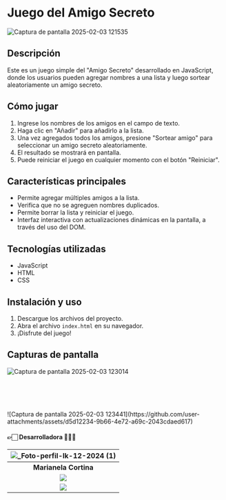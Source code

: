 # <h1>Juego del Amigo Secreto</h1>

![Captura de pantalla 2025-02-03 121535](https://github.com/user-attachments/assets/03543a19-72a7-413a-9fe5-6f4108da54b6)

## <h2>Descripción</h2>
<p>Este es un juego simple del "Amigo Secreto" desarrollado en JavaScript, donde los usuarios pueden agregar nombres a una lista y luego sortear aleatoriamente un amigo secreto.</p>

## <h2>Cómo jugar</h2>
<ol>
<li>Ingrese los nombres de los amigos en el campo de texto.</li>
<li>Haga clic en "Añadir" para añadirlo a la lista.</li>
<li>Una vez agregados todos los amigos, presione "Sortear amigo" para seleccionar un amigo secreto aleatoriamente.</li>
<li>El resultado se mostrará en pantalla.</li>
<li>Puede reiniciar el juego en cualquier momento con el botón "Reiniciar".</li>
</ol>

## <h2>Características principales</h2>
<ul>
<li>Permite agregar múltiples amigos a la lista.</li>
<li>Verifica que no se agreguen nombres duplicados.</li>
<li>Permite borrar la lista y reiniciar el juego.</li>
<li>Interfaz interactiva con actualizaciones dinámicas en la pantalla, a través del uso del DOM.</li>
</ul>

## <h2>Tecnologías utilizadas</h2>
<ul>
<li>JavaScript</li>
<li>HTML</li>
<li>CSS</li>
</ul>

## <h2>Instalación y uso</h2>
<ol>
<li>Descargue los archivos del proyecto.</li>
<li>Abra el archivo <code>index.html</code> en su navegador.</li>
<li>¡Disfrute del juego!</li>
</ol>

## <h2>Capturas de pantalla</h2>
![Captura de pantalla 2025-02-03 123014](https://github.com/user-attachments/assets/e999bc48-eca2-40c0-a7d0-ba7e4a0ef0ff)

<br>
<br>
<br>
<br>
![Captura de pantalla 2025-02-03 123441](https://github.com/user-attachments/assets/d5d12234-9b66-4e72-a69c-2043cdaed617)

<br>

#### 👉🏻 Desarrolladora 👨🏻‍💻

|![_Foto-perfil-lk-12-2024 (1)](https://github.com/user-attachments/assets/1addf0d3-6475-4d79-a9e2-0d08acc5c96c)|
|:-:|
| **Marianela Cortina**|
| <a href="https://www.linkedin.com/in/marianelaCortina"><img src="https://img.shields.io/badge/linkedin%20-%230077B5.svg?&style=for-the-badge&logo=linkedin&logoColor=white"/></a> |
| <a href="https://github.com/MarianelaCortina"><img src="https://img.shields.io/badge/github-%23121011.svg?&style=for-the-badge&logo=github&logoColor=white"/></a> |





